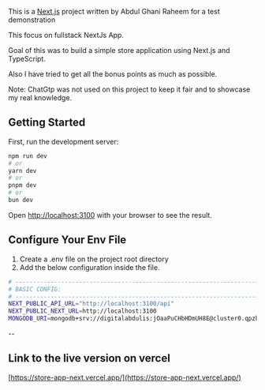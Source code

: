 This is a [Next.js](https://nextjs.org/) project written by Abdul Ghani Raheem for a test demonstration

This focus on fullstack NextJs App.

Goal of this was to build a simple store application using Next.js and TypeScript.  

Also I have tried to get all the bonus points as much as possible.


Note: ChatGtp was not used on this project to keep it fair and to showcase my real knowledge.

## Getting Started

First, run the development server:

```bash
npm run dev
# or
yarn dev
# or
pnpm dev
# or
bun dev
```

Open [http://localhost:3100](http://localhost:3100) with your browser to see the result.


## Configure Your Env File

1. Create a .env file on the project root directory
2. Add the below configuration inside the file.

```bash
# -----------------------------------------------------------------------------
# BASIC CONFIG:
# -----------------------------------------------------------------------------
NEXT_PUBLIC_API_URL="http://localhost:3100/api"
NEXT_PUBLIC_NEXT_URL=http://localhost:3100
MONGODB_URI=mongodb+srv://digitalabdulis:jOaaPuCHbHDmUH8E@cluster0.qpzh9.mongodb.net/?retryWrites=true&w=majority
```

--

## Link to the live version on vercel

[https://store-app-next.vercel.app/](https://store-app-next.vercel.app/)